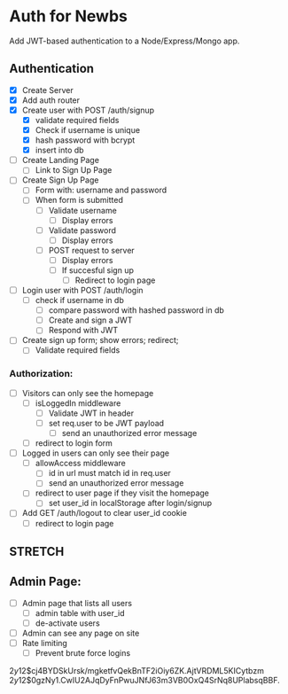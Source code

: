# Auth for Newbs

Add JWT-based authentication to a Node/Express/Mongo app.

## Authentication
* [x] Create Server
* [x] Add auth router
* [x] Create user with POST /auth/signup
	* [x] validate required fields
	* [x] Check if username is unique
	* [x] hash password with bcrypt
	* [x] insert into db
* [ ] Create Landing Page
	* [ ] Link to Sign Up Page
* [ ] Create Sign Up Page
	* [ ] Form with: username and password
	* [ ] When form is submitted
		* [ ] Validate username
			* [ ] Display errors
		* [ ] Validate password
			* [ ] Display errors
		* [ ] POST request to server
			* [ ] Display errors
			* [ ] If succesful sign up
				* [ ] Redirect to login page
* [ ] Login user with POST /auth/login
	* [ ] check if username in db
		* [ ] compare password with hashed password in db
		* [ ] Create and sign a JWT
      * [ ] Respond with JWT
* [ ] Create sign up form; show errors; redirect;
	* [ ] Validate required fields

### Authorization:
* [ ] Visitors can only see the homepage
	* [ ] isLoggedIn middleware
		* [ ] Validate JWT in header
      * [ ] set req.user to be JWT payload
		* [ ] send an unauthorized error message
	* [ ] redirect to login form
* [ ] Logged in users can only see their page
	* [ ] allowAccess middleware
		* [ ] id in url must match id in req.user
 		* [ ] send an unauthorized error message
	* [ ] redirect to user page if they visit the homepage
		* [ ] set user_id in localStorage after login/signup
* [ ] Add GET /auth/logout to clear user_id cookie
	* [ ] redirect to login page

## STRETCH

## Admin Page:
* [ ] Admin page that lists all users
	* [ ] admin table with user_id
	* [ ] de-activate users
* [ ] Admin can see any page on site
* [ ] Rate limiting
  * [ ] Prevent brute force logins

$2y$12$cj4BYDSkUrsk/mgketfvQekBnTF2iOiy6ZK.AjtVRDML5KICytbzm
$2y$12$0gzNy1.CwIU2AJqDyFnPwuJNfJ63m3VB0OxQ4SrNq8UPlabsqBBF.
